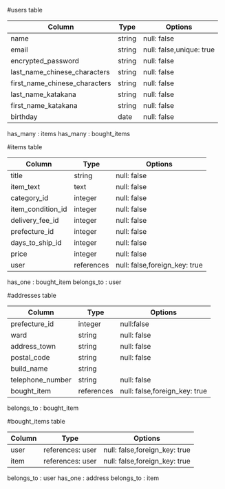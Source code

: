 #users table

| Column   | Type       | Options                        |
| ------   | ---------- | ------------------------------ |
| name | string | null: false |
| email    | string | null: false,unique: true |
| encrypted_password | string | null: false |
| last_name_chinese_characters | string | null: false |
| first_name_chinese_characters | string | null: false |
| last_name_katakana | string | null: false |
| first_name_katakana | string | null: false |
| birthday | date | null: false |

has_many : items
has_many : bought_items

#items table

| Column | Type       |Options                          |
| ------ | ---------- | ------------------------------- |
| title  | string     | null: false |
| item_text | text |null: false |
| category_id | integer | null: false |
| item_condition_id | integer | null: false |
| delivery_fee_id | integer | null: false |
| prefecture_id | integer | null: false |
| days_to_ship_id | integer | null: false |
| price | integer | null: false |
| user | references | null: false,foreign_key: true |

has_one : bought_item
belongs_to : user

#addresses table

| Column | Type       |Options|
| ------ | ---------- | ----- |
| prefecture_id | integer | null:false |
| ward   | string | null: false |
| address_town | string | null: false |
| postal_code | string | null: false |
| build_name | string |  |
| telephone_number | string |null: false |
| bought_item | references | null: false,foreign_key: true |

belongs_to : bought_item

#bought_items table

| Column | Type       |Options|
| ------ | ---------- | ----- |
| user | references: user | null: false,foreign_key: true |
| item | references: user | null: false,foreign_key: true |

belongs_to : user
has_one : address
belongs_to : item